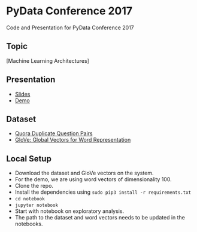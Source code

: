 # PyData Conference 2017
Code and Presentation for PyData Conference 2017

## Topic

[Machine Learning Architectures]

## Presentation

* [Slides](https://slides.com/shagunsodhani/pydata2017/)
* [Demo](https://github.com/shagunsodhani/PyDataConf2017/tree/master/notebook)

## Dataset

* [Quora Duplicate Question Pairs](https://data.quora.com/First-Quora-Dataset-Release-Question-Pairs)
* [GloVe: Global Vectors for Word Representation](https://nlp.stanford.edu/projects/glove/)

## Local Setup

* Download the dataset and GloVe vectors on the system.
* For the demo, we are using word vectors of dimensionality 100.
* Clone the repo.
* Install the dependencies using `sudo pip3 install -r requirements.txt`
* `cd notebook`
* `jupyter notebook`
* Start with notebook on exploratory analysis. 
* The path to the dataset and word vectors needs to be updated in the notebooks.




